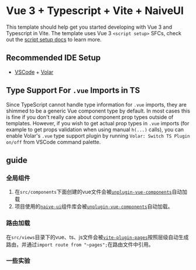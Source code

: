 # Vue 3 + Typescript + Vite + NaiveUI

This template should help get you started developing with Vue 3 and Typescript in Vite. The template uses Vue 3 `<script setup>` SFCs, check out the [script setup docs](https://v3.vuejs.org/api/sfc-script-setup.html#sfc-script-setup) to learn more.

## Recommended IDE Setup

- [VSCode](https://code.visualstudio.com/) + [Volar](https://marketplace.visualstudio.com/items?itemName=johnsoncodehk.volar)

## Type Support For `.vue` Imports in TS

Since TypeScript cannot handle type information for `.vue` imports, they are shimmed to be a generic Vue component type by default. In most cases this is fine if you don't really care about component prop types outside of templates. However, if you wish to get actual prop types in `.vue` imports (for example to get props validation when using manual `h(...)` calls), you can enable Volar's `.vue` type support plugin by running `Volar: Switch TS Plugin on/off` from VSCode command palette.

## guide

### 全局组件

1. 在`src/components`下面创建的vue文件会被[`unplugin-vue-components`](https://github.com/antfu/unplugin-vue-components)自动加载
2. 项目使用的[`naive-ui`](https://www.naiveui.com/zh-CN/os-theme/docs/introduction)组件库会被[`unplugin-vue-components`](https://github.com/antfu/unplugin-vue-components)自动加载。

### 路由加载

 在`src/views`目录下的vue、ts、js文件会被[`vite-plugin-pages`](https://github.com/hannoeru/vite-plugin-pages)按照层级自动生成路由，并通过`import route from "~pages";`在路由文件中引用。

### 一些实验
